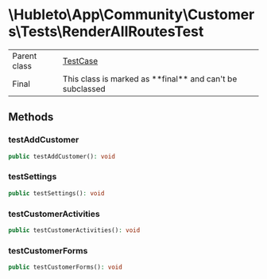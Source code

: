 
# \Hubleto\App\Community\Customers\Tests\RenderAllRoutesTest
<table class='table-default dense'>
<tr><td>Parent class</td><td><a href="../../../../../PHPUnit/Framework/TestCase">TestCase</a></td></tr><tr><td>Final</td><td>This class is marked as **final** and can't be subclassed</td></tr></table>


## Methods

### testAddCustomer

```php
public testAddCustomer(): void
```


### testSettings

```php
public testSettings(): void
```


### testCustomerActivities

```php
public testCustomerActivities(): void
```


### testCustomerForms

```php
public testCustomerForms(): void
```

